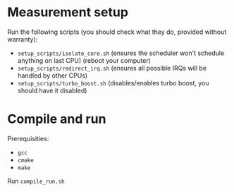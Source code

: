 # Measurement setup

Run the following scripts (you should check what they do, provided without warranty):
- `setup_scripts/isolate_core.sh` (ensures the scheduler won't schedule anything on last CPU)
(reboot your computer)
- `setup_scripts/redirect_irq.sh` (ensures all possible IRQs will be handled by other CPUs)
- `setup_scripts/turbo_boost.sh` (disables/enables turbo boost, you should have it disabled)

# Compile and run

Prerequisities:
- `gcc`
- `cmake`
- `make`

Run `compile_run.sh`
